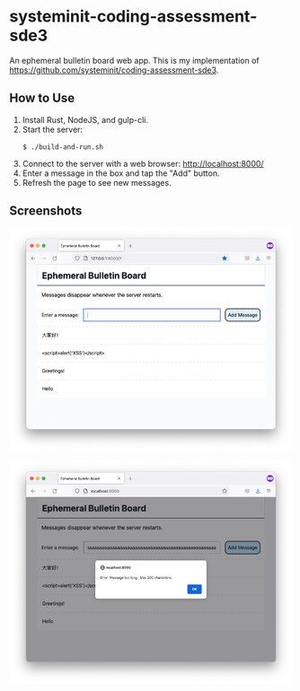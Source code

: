 # systeminit-coding-assessment-sde3

An ephemeral bulletin board web app.
This is my implementation of <https://github.com/systeminit/coding-assessment-sde3>.

## How to Use
1. Install Rust, NodeJS, and gulp-cli.
2. Start the server:
   ```
   $ ./build-and-run.sh
   ```
3. Connect to the server with a web browser: <http://localhost:8000/>
4. Enter a message in the box and tap the "Add" button.
5. Refresh the page to see new messages.

## Screenshots
![A browser window showing Ephemeral Bulletin Board app with some messages](screenshot.png)

![A browser window showing Ephemeral Bulletin Board app showing an error message](screenshot-error.png)
